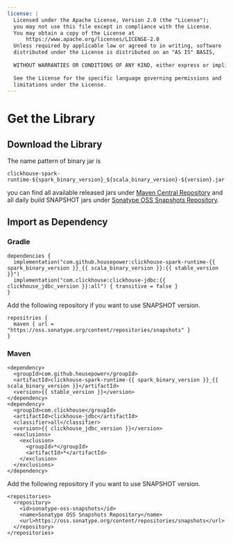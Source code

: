 ```yaml
---
license: |
  Licensed under the Apache License, Version 2.0 (the "License");
  you may not use this file except in compliance with the License.
  You may obtain a copy of the License at
      https://www.apache.org/licenses/LICENSE-2.0
  Unless required by applicable law or agreed to in writing, software
  distributed under the License is distributed on an "AS IS" BASIS,
  
  WITHOUT WARRANTIES OR CONDITIONS OF ANY KIND, either express or implied.
  
  See the License for the specific language governing permissions and
  limitations under the License.
---
```


Get the Library
===

## Download the Library

The name pattern of binary jar is 
```
clickhouse-spark-runtime-${spark_binary_version}_${scala_binary_version}-${version}.jar
```
you can find all available released jars under [Maven Central Repository](https://repo1.maven.org/maven2/com/github/housepower)
and all daily build SNAPSHOT jars under [Sonatype OSS Snapshots Repository](https://oss.sonatype.org/content/repositories/snapshots/com/github/housepower/).

## Import as Dependency

### Gradle

```
dependencies {
  implementation("com.github.housepower:clickhouse-spark-runtime-{{ spark_binary_version }}_{{ scala_binary_version }}:{{ stable_version }}")
  implementation("com.clickhouse:clickhouse-jdbc:{{ clickhouse_jdbc_version }}:all") { transitive = false }
}
```

Add the following repository if you want to use SNAPSHOT version. 

```
repositries {
  maven { url = "https://oss.sonatype.org/content/repositories/snapshots" }
}
```

### Maven

```
<dependency>
  <groupId>com.github.housepower</groupId>
  <artifactId>clickhouse-spark-runtime-{{ spark_binary_version }}_{{ scala_binary_version }}</artifactId>
  <version>{{ stable_version }}</version>
</dependency>
<dependency>
  <groupId>com.clickhouse</groupId>
  <artifactId>clickhouse-jdbc</artifactId>
  <classifier>all</classifier>
  <version>{{ clickhouse_jdbc_version }}</version>
  <exclusions>
    <exclusion>
      <groupId>*</groupId>
      <artifactId>*</artifactId>
    </exclusion>
  </exclusions>
</dependency>
```

Add the following repository if you want to use SNAPSHOT version.

```
<repositories>
  <repository>
    <id>sonatype-oss-snapshots</id>
    <name>Sonatype OSS Snapshots Repository</name>
    <url>https://oss.sonatype.org/content/repositories/snapshots</url>
  </repository>
</repositories>
```
